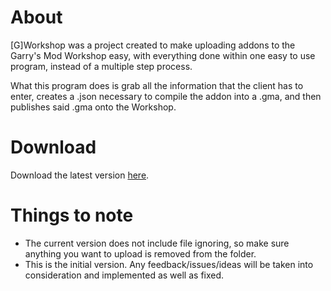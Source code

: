 # About
[G]Workshop was a project created to make uploading addons to the Garry's Mod Workshop easy, with everything done within
one easy to use program, instead of a multiple step process.

What this program does is grab all the information that the client has to enter, creates a .json necessary to compile the addon
into a .gma, and then publishes said .gma onto the Workshop.

# Download
Download the latest version [here](https://github.com/Nookyava/G-Workshop/releases/tag/1.0 "Release").

# Things to note
* The current version does not include file ignoring, so make sure anything you want to upload is removed from the folder.
* This is the initial version. Any feedback/issues/ideas will be taken into consideration and implemented as well as fixed.
